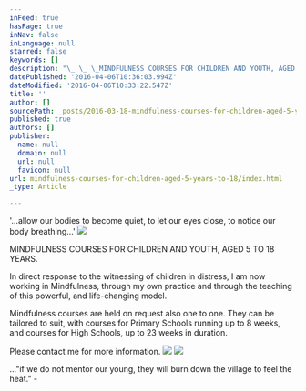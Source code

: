```yaml
---
inFeed: true
hasPage: true
inNav: false
inLanguage: null
starred: false
keywords: []
description: "\_ \_ \_MINDFULNESS COURSES FOR CHILDREN AND YOUTH, AGED 5 \_TO 18 YEARS."
datePublished: '2016-04-06T10:36:03.994Z'
dateModified: '2016-04-06T10:33:22.547Z'
title: ''
author: []
sourcePath: _posts/2016-03-18-mindfulness-courses-for-children-aged-5-years-to-18.md
published: true
authors: []
publisher:
  name: null
  domain: null
  url: null
  favicon: null
url: mindfulness-courses-for-children-aged-5-years-to-18/index.html
_type: Article

---
```

'...allow our bodies to become quiet, to let our eyes close, to notice our body breathing...'
![](https://the-grid-user-content.s3-us-west-2.amazonaws.com/d43f1319-ff05-46de-b270-bf6c6bb73eeb.jpg)

MINDFULNESS COURSES FOR CHILDREN AND YOUTH, AGED 5  TO 18 YEARS.

In direct response to the witnessing of children in distress, I am now working in Mindfulness, through my own practice and through the teaching of this powerful, and life-changing model. 

Mindfulness courses are held on request also one to one. They can be tailored to suit, with courses for Primary Schools running up to 8 weeks, and courses for High Schools, up to 23 weeks in duration.  

Please contact me for more information. ![](https://the-grid-user-content.s3-us-west-2.amazonaws.com/45dbbc8f-2048-4116-8f77-3f74e7a51fd1.jpg)
![](https://the-grid-user-content.s3-us-west-2.amazonaws.com/6b9c8f72-21e1-4949-90dd-cee5c6ac1b8d.jpg)

..."if we do not mentor our young, they will burn down the village to feel the heat."   -